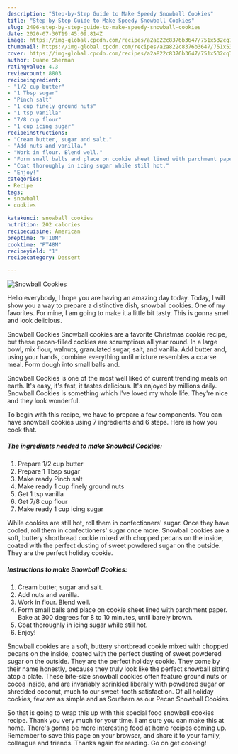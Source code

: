 ```yaml
---
description: "Step-by-Step Guide to Make Speedy Snowball Cookies"
title: "Step-by-Step Guide to Make Speedy Snowball Cookies"
slug: 2496-step-by-step-guide-to-make-speedy-snowball-cookies
date: 2020-07-30T19:45:09.814Z
image: https://img-global.cpcdn.com/recipes/a2a822c8376b3647/751x532cq70/snowball-cookies-recipe-main-photo.jpg
thumbnail: https://img-global.cpcdn.com/recipes/a2a822c8376b3647/751x532cq70/snowball-cookies-recipe-main-photo.jpg
cover: https://img-global.cpcdn.com/recipes/a2a822c8376b3647/751x532cq70/snowball-cookies-recipe-main-photo.jpg
author: Duane Sherman
ratingvalue: 4.3
reviewcount: 8803
recipeingredient:
- "1/2 cup butter"
- "1 Tbsp sugar"
- "Pinch salt"
- "1 cup finely ground nuts"
- "1 tsp vanilla"
- "7/8 cup flour"
- "1 cup icing sugar"
recipeinstructions:
- "Cream butter, sugar and salt."
- "Add nuts and vanilla."
- "Work in flour. Blend well."
- "Form small balls and place on cookie sheet lined with parchment paper. Bake at 300 degrees for 8 to 10 minutes, until barely brown."
- "Coat thoroughly in icing sugar while still hot."
- "Enjoy!"
categories:
- Recipe
tags:
- snowball
- cookies

katakunci: snowball cookies 
nutrition: 202 calories
recipecuisine: American
preptime: "PT10M"
cooktime: "PT48M"
recipeyield: "1"
recipecategory: Dessert

---
```



![Snowball Cookies](https://img-global.cpcdn.com/recipes/a2a822c8376b3647/751x532cq70/snowball-cookies-recipe-main-photo.jpg)

Hello everybody, I hope you are having an amazing day today. Today, I will show you a way to prepare a distinctive dish, snowball cookies. One of my favorites. For mine, I am going to make it a little bit tasty. This is gonna smell and look delicious.

Snowball Cookies Snowball cookies are a favorite Christmas cookie recipe, but these pecan-filled cookies are scrumptious all year round. In a large bowl, mix flour, walnuts, granulated sugar, salt, and vanilla. Add butter and, using your hands, combine everything until mixture resembles a coarse meal. Form dough into small balls and.

Snowball Cookies is one of the most well liked of current trending meals on earth. It's easy, it's fast, it tastes delicious. It's enjoyed by millions daily. Snowball Cookies is something which I've loved my whole life. They're nice and they look wonderful.


To begin with this recipe, we have to prepare a few components. You can have snowball cookies using 7 ingredients and 6 steps. Here is how you cook that.

<!--inarticleads1-->

##### The ingredients needed to make Snowball Cookies:

1. Prepare 1/2 cup butter
1. Prepare 1 Tbsp sugar
1. Make ready Pinch salt
1. Make ready 1 cup finely ground nuts
1. Get 1 tsp vanilla
1. Get 7/8 cup flour
1. Make ready 1 cup icing sugar


While cookies are still hot, roll them in confectioners&#39; sugar. Once they have cooled, roll them in confectioners&#39; sugar once more. Snowball cookies are a soft, buttery shortbread cookie mixed with chopped pecans on the inside, coated with the perfect dusting of sweet powdered sugar on the outside. They are the perfect holiday cookie. 

<!--inarticleads2-->

##### Instructions to make Snowball Cookies:

1. Cream butter, sugar and salt.
1. Add nuts and vanilla.
1. Work in flour. Blend well.
1. Form small balls and place on cookie sheet lined with parchment paper. Bake at 300 degrees for 8 to 10 minutes, until barely brown.
1. Coat thoroughly in icing sugar while still hot.
1. Enjoy!


Snowball cookies are a soft, buttery shortbread cookie mixed with chopped pecans on the inside, coated with the perfect dusting of sweet powdered sugar on the outside. They are the perfect holiday cookie. They come by their name honestly, because they truly look like the perfect snowball sitting atop a plate. These bite-size snowball cookies often feature ground nuts or cocoa inside, and are invariably sprinkled liberally with powdered sugar or shredded coconut, much to our sweet-tooth satisfaction. Of all holiday cookies, few are as simple and as Southern as our Pecan Snowball Cookies. 

So that is going to wrap this up with this special food snowball cookies recipe. Thank you very much for your time. I am sure you can make this at home. There's gonna be more interesting food at home recipes coming up. Remember to save this page on your browser, and share it to your family, colleague and friends. Thanks again for reading. Go on get cooking!
